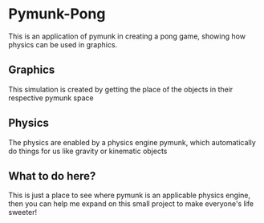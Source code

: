 # Pymunk-Pong
This is an application of pymunk in creating a pong game, showing how physics can be used in graphics.

## Graphics
This simulation is created by getting the place of the objects in their respective pymunk space

## Physics
The physics are enabled by a physics engine pymunk, which automatically do things for us like gravity or kinematic objects

## What to do here?
This is just a place to see where pymunk is an applicable physics engine, then you can help me expand on this small project to make everyone's life sweeter!
